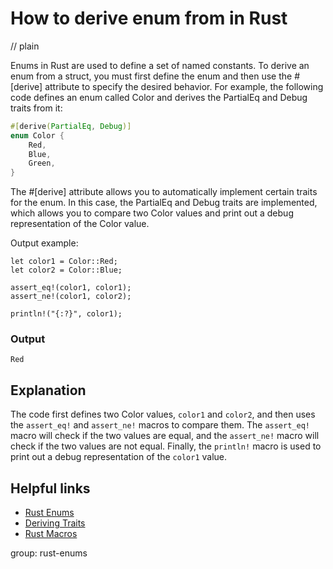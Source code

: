 # How to derive enum from in Rust
// plain

Enums in Rust are used to define a set of named constants. To derive an enum from a struct, you must first define the enum and then use the #[derive] attribute to specify the desired behavior. For example, the following code defines an enum called Color and derives the PartialEq and Debug traits from it:
```rust
#[derive(PartialEq, Debug)]
enum Color {
    Red,
    Blue,
    Green,
}
```
The #[derive] attribute allows you to automatically implement certain traits for the enum. In this case, the PartialEq and Debug traits are implemented, which allows you to compare two Color values and print out a debug representation of the Color value.

Output example:
```
let color1 = Color::Red;
let color2 = Color::Blue;

assert_eq!(color1, color1);
assert_ne!(color1, color2);

println!("{:?}", color1);
```
### Output
```
Red
```
## Explanation

The code first defines two Color values, `color1` and `color2`, and then uses the `assert_eq!` and `assert_ne!` macros to compare them. The `assert_eq!` macro will check if the two values are equal, and the `assert_ne!` macro will check if the two values are not equal. Finally, the `println!` macro is used to print out a debug representation of the `color1` value.

## Helpful links
- [Rust Enums](https://doc.rust-lang.org/book/ch06-00-enums.html)
- [Deriving Traits](https://doc.rust-lang.org/book/ch10-02-traits.html#derivable-traits)
- [Rust Macros](https://doc.rust-lang.org/book/ch19-06-macros.html)

group: rust-enums